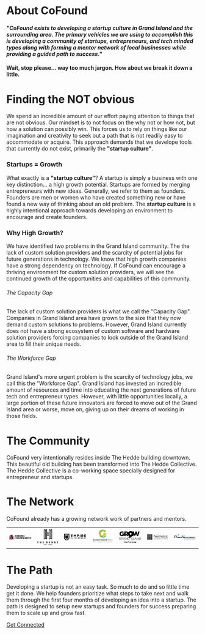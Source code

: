 # About CoFound

#### _"CoFound exists to developing a startup culture in Grand Island and the surrounding area. The primary vehicles we are using to accomplish this is developing a community of startups, entrepreneurs, and tech minded types along with forming a mentor network of local businesses while providing a guided path to success."_

#### Wait, stop please... way too much jargon. How about we break it down a little.

# Finding the NOT obvious

We spend an incredible amount of our effort paying attention to things that are not obvious. Our mindset is to not focus on the why not or how not, but how a solution can possibly win. This forces us to rely on things like our imagination and creativity to seek out a path that is not readily easy to accommodate or acquire. This approach demands that we develope tools that currently do not exist, primarily the **"startup culture"**.

### Startups = Growth

What exactly is a **"startup culture"**? A startup is simply a business with one key distinction... a high growth potential. Startups are formed by merging entrepreneurs with new ideas. Generally, we refer to them as founders. Founders are men or women who have created something new or have found a new way of thinking about an old problem. The **startup culture** is a highly intentional approach towards developing an environment to encourage and create founders.

### Why High Growth?

We have identified two problems in the Grand Island community. The the lack of custom solution providers and the scarcity of potential jobs for future generations in technology. We know that high growth companies have a strong dependency on technology. If CoFound can encourage a thriving environment for custom solution providers, we will see the continued growth of the opportunities and capabilities of this community.

###### The Capacity Gap

The lack of custom solution providers is what we call the "Capacity Gap". Companies in Grand Island area have grown to the size that they now demand custom solutions to problems. However, Grand Island currently does not have a strong ecosystem of custom software and hardware solution providers forcing companies to look outside of the Grand Island area to fill their unique needs.

###### The Workforce Gap

Grand Island's more urgent problem is the scarcity of technology jobs, we call this the "Workforce Gap". Grand Island has invested an incredible amount of resources and time into educating the next generations of future tech and entrepreneur types. However, with little opportunities locally, a large portion of these future innovators are forced to move out of the Grand Island area or worse, move on, giving up on their dreams of working in those fields.

# The Community

CoFound very intentionally resides inside The Hedde building downtown. This beautiful old building has been transformed into The Hedde Collective. The Hedde Collective is a co-working space specially designed for entrepreneur and startups.

# The Network

CoFound already has a growing network work of partners and mentors.

<table class="notable">
<tr>
<td>
<a href="https://auroracoop.com/">
<img src="_media/Aurora_Logo.png" width="200px">
</a>
</td>
<td>
<a href="https://www.thehedde.com/">
<img src="_media/TheHedde.png" width="200px">
</a>
</td>
<td>
<a href="https://www.empireinspired.com/">
<img src="_media/Empire.png" width="200px">
</a>
</td>
<td>
<a href="https://www.grandisland.org/">
<img src="_media/EDC.png" width="200px">
</a>
</td>
<td>
<a href="https://growgrandisland.com/">
<img src="_media/Grow_GrandIsland.png" width="200px">
</a>
</td>
<td>
<a href="https://www.nebraskametric.com/">
<img src="_media/NemetricLogo.jpg" width="200px">
</a>
</td>
<td>
<a href="https://parksveterinary.com/">
<img src="_media/parksvet.gif" width="200px">
</a>
</td>
</tr>
</table>

# The Path

Developing a startup is not an easy task. So much to do and so little time get it done. We help founders prioritize what steps to take next and walk them through the first four months of developing an idea into a startup. The path is designed to setup new startups and founders for success preparing them to scale up and grow fast.

[Get Connected](/contact ":class=button")
